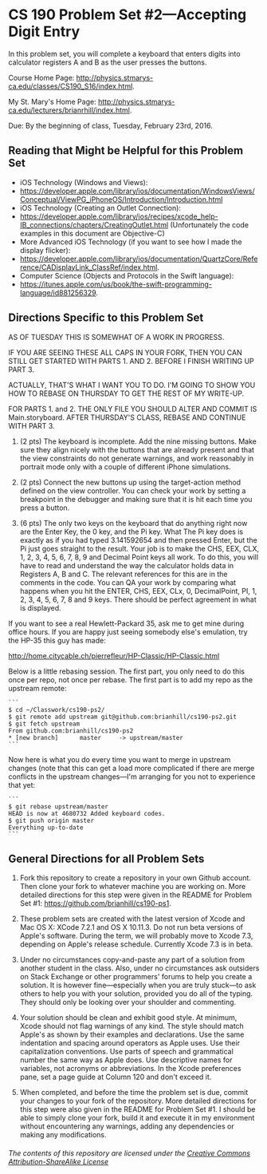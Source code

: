 # CS 190 Problem Set #2&mdash;Accepting Digit Entry

In this problem set, you will complete a keyboard that enters digits into calculator registers A and B as the user presses the buttons.

Course Home Page: http://physics.stmarys-ca.edu/classes/CS190_S16/index.html.

My St. Mary's Home Page: http://physics.stmarys-ca.edu/lecturers/brianrhill/index.html.

Due: By the beginning of class, Tuesday, February 23rd, 2016.
## Reading that Might be Helpful for this Problem Set

* iOS Technology (Windows and Views):
 * https://developer.apple.com/library/ios/documentation/WindowsViews/Conceptual/ViewPG_iPhoneOS/Introduction/Introduction.html
* iOS Technology (Creating an Outlet Connection):
 * https://developer.apple.com/library/ios/recipes/xcode_help-IB_connections/chapters/CreatingOutlet.html (Unfortunately the code examples in this document are Objective-C)
* More Advanced iOS Technology (if you want to see how I made the display flicker):
 * https://developer.apple.com/library/ios/documentation/QuartzCore/Reference/CADisplayLink_ClassRef/index.html.
* Computer Science (Objects and Protocols in the Swift language):
 * https://itunes.apple.com/us/book/the-swift-programming-language/id881256329.

## Directions Specific to this Problem Set

AS OF TUESDAY THIS IS SOMEWHAT OF A WORK IN PROGRESS.

IF YOU ARE SEEING THESE ALL CAPS IN YOUR FORK, THEN YOU CAN STILL GET STARTED WITH PARTS 1. AND 2. BEFORE I FINISH WRITING UP PART 3.

ACTUALLY, THAT'S WHAT I WANT YOU TO DO. I'M GOING TO SHOW YOU HOW TO REBASE ON THURSDAY TO GET THE REST OF MY WRITE-UP.

FOR PARTS 1. and 2. THE ONLY FILE YOU SHOULD ALTER AND COMMIT IS Main.storyboard. AFTER THURSDAY'S CLASS, REBASE AND CONTINUE WITH PART 3.

1. (2 pts) The keyboard is incomplete. Add the nine missing buttons. Make sure they align nicely with the buttons that are already present and that the view constraints do not generate warnings, and work reasonably in portrait mode only with a couple of different iPhone simulations.

2. (2 pts) Connect the new buttons up using the target-action method defined on the view controller. You can check your work by setting a breakpoint in the debugger and making sure that it is hit each time you press a button.

3. (6 pts) The only two keys on the keyboard that do anything right now are the Enter Key, the 0 key, and the Pi key. What The Pi key does is exactly as if you had typed 3.141592654 and then pressed Enter, but the Pi just goes straight to the result. Your job is to make the CHS, EEX, CLX, 1, 2, 3, 4, 5, 6, 7, 8, 9 and Decimal Point keys all work. To do this, you will have to read and understand the way the calculator holds data in Registers A, B and C. The relevant references for this are in the comments in the code. You can QA your work by comparing what happens when you hit the ENTER, CHS, EEX, CLx, 0, DecimalPoint, PI, 1, 2, 3, 4, 5, 6, 7, 8 and 9 keys. There should be perfect agreement in what is displayed.

If you want to see a real Hewlett-Packard 35, ask me to get mine during office hours. If you are happy just seeing somebody else's emulation, try the HP-35 this guy has made:

http://home.citycable.ch/pierrefleur/HP-Classic/HP-Classic.html

Below is a little rebasing session.  The first part, you only need to do this once per repo, not once per rebase. The first part is to add my repo as the upstream remote:

    ```
    $ cd ~/Classwork/cs190-ps2/
    $ git remote add upstream git@github.com:brianhill/cs190-ps2.git
    $ git fetch upstream 
    From github.com:brianhill/cs190-ps2
    * [new branch]      master     -> upstream/master
    ```

Now here is what you do every time you want to merge in upstream changes (note that this can get a load more complicated if there are merge conflicts in the upstream changes&mdash;I'm arranging for you not to experience that yet:

    ```
    $ git rebase upstream/master
    HEAD is now at 4680732 Added keyboard codes.
    $ git push origin master
    Everything up-to-date
    ```

## General Directions for all Problem Sets

1. Fork this repository to create a repository in your own Github account. Then clone your fork to whatever machine you are working on. More detailed directions for this step were given in the README for Problem Set #1: https://github.com/brianhill/cs190-ps1.

2. These problem sets are created with the latest version of Xcode and Mac OS X: XCode 7.2.1 and OS X 10.11.3. Do not run beta versions of Apple's software. During the term, we will probably move to Xcode 7.3, depending on Apple's release schedule. Currently Xcode 7.3 is in beta.

3. Under no circumstances copy-and-paste any part of a solution from another student in the class. Also, under no circumstances ask outsiders on Stack Exchange or other programmers' forums to help you create a solution. It is however fine&mdash;especially when you are truly stuck&mdash;to ask others to help you with your solution, provided you do all of the typing. They should only be looking over your shoulder and commenting.

4. Your solution should be clean and exhibit good style. At minimum, Xcode should not flag warnings of any kind. The style should match Apple's as shown by their examples and declarations. Use the same indentation and spacing around operators as Apple uses. Use their capitalization conventions. Use parts of speech and grammatical number the same way as Apple does.  Use descriptive names for variables, not acronyms or abbreviations. In the Xcode preferences pane, set a page guide at Column 120 and don't exceed it.

5. When completed, and before the time the problem set is due, commit your changes to your fork of the repository. More detailed directions for this step were also given in the README for Problem Set #1. I should be able to simply clone your fork, build it and execute it in my environment without encountering any warnings, adding any dependencies or making any modifications.

###### _The contents of this repository are licensed under the_ [Creative Commons Attribution-ShareAlike License](http://creativecommons.org/licenses/by-sa/3.0/)
